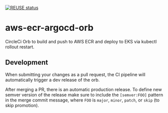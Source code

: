 [![REUSE status](https://api.reuse.software/badge/github.com/signavio/circleci-aws-ecr-eks-orb)](https://api.reuse.software/info/github.com/signavio/circleci-aws-ecr-eks-orb)

# aws-ecr-argocd-orb

CircleCi Orb to build and push to AWS ECR and deploy to EKS via kubectl rollout restart.

## Development

When submitting your changes as a pull request, the CI pipeline will automatically trigger a dev release of the orb.

After merging a PR, there is an automatic production release.
To define new semver version of the release make sure to include the `[semver:FOO]` pattern in the merge commit message, where `FOO` is `major`, `minor`, `patch`, or `skip` (to skip promotion).
